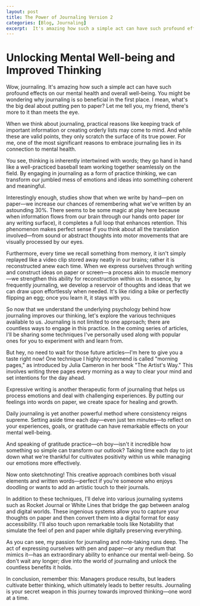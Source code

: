 ```yaml
---
layout: post
title: The Power of Journaling Version 2
categories: [Blog, Journaling]
excerpt:  It's amazing how such a simple act can have such profound effects on our mental health and overall well-being. You might be wondering why journaling is so beneficial in the first place. I mean, what's the big deal about putting pen to paper? Let me tell you, my friend, there's more to it than meets the eye.
---
```


# Unlocking Mental Well-being and Improved Thinking
Wow, journaling. It's amazing how such a simple act can have such profound effects on our mental health and overall well-being. You might be wondering why journaling is so beneficial in the first place. I mean, what's the big deal about putting pen to paper? Let me tell you, my friend, there's more to it than meets the eye.

When we think about journaling, practical reasons like keeping track of important information or creating orderly lists may come to mind. And while these are valid points, they only scratch the surface of its true power. For me, one of the most significant reasons to embrace journaling lies in its connection to mental health.

You see, thinking is inherently intertwined with words; they go hand in hand like a well-practiced baseball team working together seamlessly on the field. By engaging in journaling as a form of practice thinking, we can transform our jumbled mess of emotions and ideas into something coherent and meaningful.

Interestingly enough, studies show that when we write by hand—pen on paper—we increase our chances of remembering what we've written by an astounding 30%. There seems to be some magic at play here because when information flows from our brain through our hands onto paper (or any writing surface), it completes a full loop that enhances retention. This phenomenon makes perfect sense if you think about all the translation involved—from sound or abstract thoughts into motor movements that are visually processed by our eyes.

Furthermore, every time we recall something from memory, it isn't simply replayed like a video clip stored away neatly in our brains; rather it is reconstructed anew each time. When we express ourselves through writing and construct ideas on paper or screen—a process akin to muscle memory—we strengthen this ability for reconstruction within us. In essence, by frequently journaling, we develop a reservoir of thoughts and ideas that we can draw upon effortlessly when needed. It's like riding a bike or perfectly flipping an egg; once you learn it, it stays with you.

So now that we understand the underlying psychology behind how journaling improves our thinking, let's explore the various techniques available to us. Journaling is not limited to one approach; there are countless ways to engage in this practice. In the coming series of articles, I'll be sharing some techniques I've personally used along with popular ones for you to experiment with and learn from.

But hey, no need to wait for those future articles—I'm here to give you a taste right now! One technique I highly recommend is called "morning pages," as introduced by Julia Cameron in her book "The Artist's Way." This involves writing three pages every morning as a way to clear your mind and set intentions for the day ahead.

Expressive writing is another therapeutic form of journaling that helps us process emotions and deal with challenging experiences. By putting our feelings into words on paper, we create space for healing and growth.

Daily journaling is yet another powerful method where consistency reigns supreme. Setting aside time each day—even just ten minutes—to reflect on your experiences, goals, or gratitude can have remarkable effects on your mental well-being.

And speaking of gratitude practice—oh boy—isn't it incredible how something so simple can transform our outlook? Taking time each day to jot down what we're thankful for cultivates positivity within us while managing our emotions more effectively.

Now onto sketchnoting! This creative approach combines both visual elements and written words—perfect if you're someone who enjoys doodling or wants to add an artistic touch to their journals.

In addition to these techniques, I'll delve into various journaling systems such as Rocket Journal or White Lines that bridge the gap between analog and digital worlds. These ingenious systems allow you to capture your thoughts on paper and then convert them into a digital format for easy accessibility. I'll also touch upon remarkable tools like Notability that simulate the feel of pen and paper while digitally preserving everything.

As you can see, my passion for journaling and note-taking runs deep. The act of expressing ourselves with pen and paper—or any medium that mimics it—has an extraordinary ability to enhance our mental well-being. So don't wait any longer; dive into the world of journaling and unlock the countless benefits it holds.

In conclusion, remember this: Managers produce results, but leaders cultivate better thinking, which ultimately leads to better results. Journaling is your secret weapon in this journey towards improved thinking—one word at a time.
